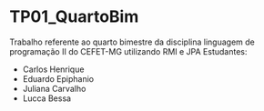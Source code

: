 # TP01_QuartoBim
Trabalho referente ao quarto bimestre da disciplina linguagem de programação II do CEFET-MG utilizando RMI e JPA
Estudantes:
- Carlos Henrique
- Eduardo Epiphanio
- Juliana Carvalho
- Lucca Bessa
